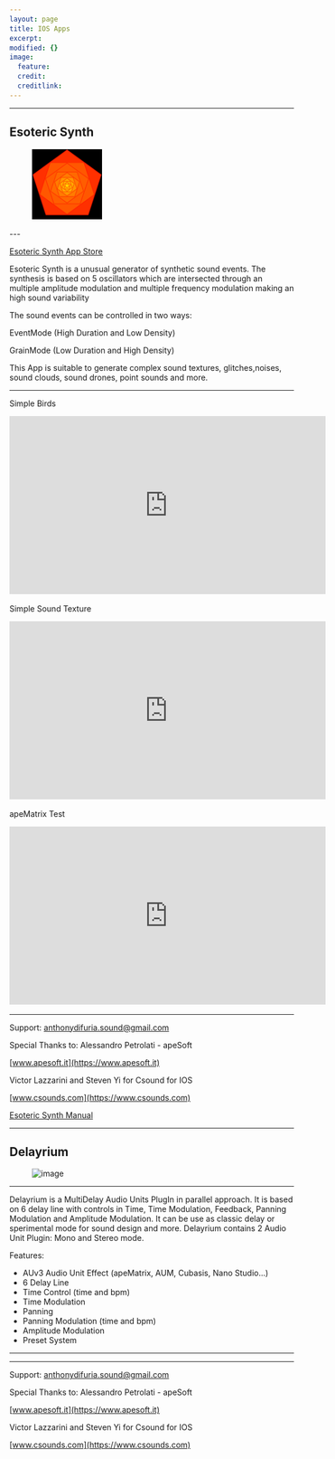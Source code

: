 ```yaml
---
layout: page
title: IOS Apps
excerpt: 
modified: {} 
image:
  feature: 
  credit: 
  creditlink: 
---
```


---

## Esoteric Synth

<figure class="half">
	<img src="/images/1024.png" alt="image" width="124" height="124">
</figure>
---

[Esoteric Synth App Store](https://itunes.apple.com/gb/app/esoteric-synth/id1454932009) 

Esoteric Synth is a unusual generator of synthetic sound events.
The synthesis is based on 5 oscillators which are intersected through an multiple amplitude modulation and multiple frequency modulation making an high sound variability

The sound events can be controlled in two ways:

EventMode (High Duration and Low Density)

GrainMode (Low Duration and High Density)

This App is suitable to generate complex sound textures, glitches,noises, sound clouds, sound drones, point sounds and more.

---
Simple Birds

<iframe width="560" height="315" src="https://www.youtube.com/embed/AgRttYtHYZQ" frameborder="0" allow="accelerometer; autoplay; encrypted-media; gyroscope; picture-in-picture" allowfullscreen></iframe>

Simple Sound Texture

<iframe width="560" height="315" src="https://www.youtube.com/embed/U125rEdkpSU" frameborder="0" allow="accelerometer; autoplay; encrypted-media; gyroscope; picture-in-picture" allowfullscreen></iframe>

apeMatrix Test

<iframe width="560" height="315" src="https://www.youtube.com/embed/IQwH2m5BBQo" frameborder="0" allow="accelerometer; autoplay; encrypted-media; gyroscope; picture-in-picture" allowfullscreen></iframe>


---

Support: anthonydifuria.sound@gmail.com

Special Thanks to:
Alessandro Petrolati - apeSoft

[www.apesoft.it](https://www.apesoft.it) 

Victor Lazzarini and Steven Yi for Csound for IOS

[www.csounds.com](https://www.csounds.com) 

[Esoteric Synth Manual](http://www.anthonydifuria.com/Manuals/Esoteric_Synth_UserGuide.pdf) 

---

## Delayrium

<figure class="half">
	<img src="/images/Delayrium1024.png" alt="image" width="124" height="124">
</figure>

---


Delayrium is a MultiDelay Audio Units PlugIn in parallel approach. It is based on 6 delay line with controls in Time, Time Modulation, Feedback, Panning Modulation and Amplitude Modulation.
It can be use as classic delay or sperimental mode for sound design and more. Delayrium contains 2 Audio Unit Plugin: Mono and Stereo mode.

Features:
- AUv3 Audio Unit Effect (apeMatrix, AUM, Cubasis, Nano Studio...)
- 6 Delay Line
- Time Control (time and bpm)
- Time Modulation
- Panning
- Panning Modulation (time and bpm)
- Amplitude Modulation
- Preset System

---



---

Support: anthonydifuria.sound@gmail.com

Special Thanks to:
Alessandro Petrolati - apeSoft

[www.apesoft.it](https://www.apesoft.it) 

Victor Lazzarini and Steven Yi for Csound for IOS

[www.csounds.com](https://www.csounds.com) 


